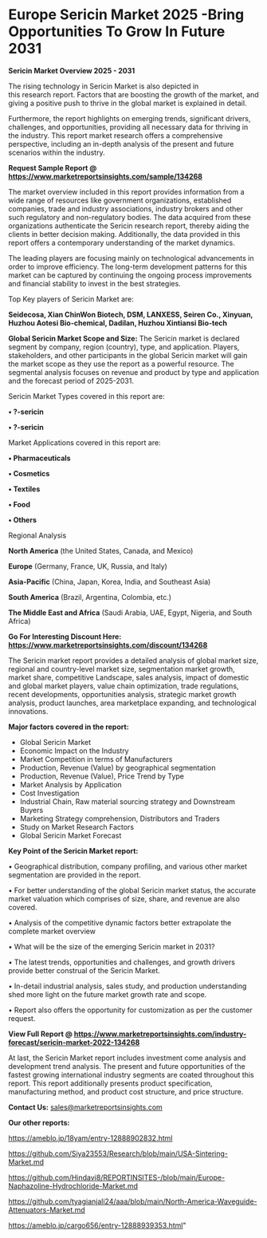 # Europe Sericin Market 2025 -Bring Opportunities To Grow In Future 2031

<Strong> Sericin Market Overview 2025 - 2031</strong>

The rising technology in Sericin Market is also depicted in this research report. Factors that are boosting the growth of the market, and giving a positive push to thrive in the global market is explained in detail.

Furthermore, the report highlights on emerging trends, significant drivers, challenges, and opportunities, providing all necessary data for thriving in the industry. This report market research offers a comprehensive perspective, including an in-depth analysis of the present and future scenarios within the industry.

<strong>Request Sample Report @ <a href=https://www.marketreportsinsights.com/sample/134268>https://www.marketreportsinsights.com/sample/134268</a></strong>

The market overview included in this report provides information from a wide range of resources like government organizations, established companies, trade and industry associations, industry brokers and other such regulatory and non-regulatory bodies. The data acquired from these organizations authenticate the Sericin research report, thereby aiding the clients in better decision making. Additionally, the data provided in this report offers a contemporary understanding of the market dynamics.

The leading players are focusing mainly on technological advancements in order to improve efficiency. The long-term development patterns for this market can be captured by continuing the ongoing process improvements and financial stability to invest in the best strategies.

Top Key players of Sericin Market are:

<strong>Seidecosa, Xian ChinWon Biotech, DSM, LANXESS, Seiren Co., Xinyuan, Huzhou Aotesi Bio-chemical, Dadilan, Huzhou Xintiansi Bio-tech</strong>

<strong><b>Global Sericin Market Scope and Size:</b></strong>
The Sericin market is declared segment by company, region (country), type, and application. Players, stakeholders, and other participants in the global Sericin market will gain the market scope as they use the report as a powerful resource. The segmental analysis focuses on revenue and product by type and application and the forecast period of 2025-2031.

Sericin Market Types covered in this report are:

<strong>• ?-sericin

• ?-sericin</strong>

Market Applications covered in this report are:

<strong>• Pharmaceuticals

• Cosmetics

• Textiles

• Food

• Others</strong> 

Regional Analysis

<strong>North America</strong> (the United States, Canada, and Mexico)

<strong>Europe</strong> (Germany, France, UK, Russia, and Italy)

<strong>Asia-Pacific</strong> (China, Japan, Korea, India, and Southeast Asia)

<strong>South America</strong> (Brazil, Argentina, Colombia, etc.)

<strong>The Middle East and Africa</strong> (Saudi Arabia, UAE, Egypt, Nigeria, and South Africa)

<strong>Go For Interesting Discount Here: <a href=https://www.marketreportsinsights.com/discount/134268>https://www.marketreportsinsights.com/discount/134268</a></strong>

The Sericin market report provides a detailed analysis of global market size, regional and country-level market size, segmentation market growth, market share, competitive Landscape, sales analysis, impact of domestic and global market players, value chain optimization, trade regulations, recent developments, opportunities analysis, strategic market growth analysis, product launches, area marketplace expanding, and technological innovations.

<strong><b>Major factors covered in the report:</b></strong>
<ul>
  <li>Global Sericin Market </li>
  <li>Economic Impact on the Industry</li>
  <li>Market Competition in terms of Manufacturers</li>
  <li>Production, Revenue (Value) by geographical segmentation</li>
  <li>Production, Revenue (Value), Price Trend by Type</li>
  <li>Market Analysis by Application</li>
  <li>Cost Investigation</li>
  <li>Industrial Chain, Raw material sourcing strategy and Downstream Buyers</li>
  <li>Marketing Strategy comprehension, Distributors and Traders</li>
  <li>Study on Market Research Factors</li>
  <li>Global Sericin Market Forecast</li>
</ul>

<strong><b>Key Point of the Sericin Market report:</b></strong>

• Geographical distribution, company profiling, and various other market segmentation are provided in the report.

• For better understanding of the global Sericin market status, the accurate market valuation which comprises of size, share, and revenue are also covered.

• Analysis of the competitive dynamic factors better extrapolate the complete market overview

• What will be the size of the emerging Sericin market in 2031?

• The latest trends, opportunities and challenges, and growth drivers provide better construal of the Sericin Market.

• In-detail industrial analysis, sales study, and production understanding shed more light on the future market growth rate and scope.

• Report also offers the opportunity for customization as per the customer request.

<strong><b>View Full Report @ <a href=https://www.marketreportsinsights.com/industry-forecast/sericin-market-2022-134268>https://www.marketreportsinsights.com/industry-forecast/sericin-market-2022-134268</a></b></strong>


At last, the Sericin Market report includes investment come analysis and development trend analysis. The present and future opportunities of the fastest growing international industry segments are coated throughout this report. This report additionally presents product specification, manufacturing method, and product cost structure, and price structure.

<strong>Contact Us:</strong>
sales@marketreportsinsights.com

<strong>Our other reports:</strong>

<a href=https://ameblo.jp/18yam/entry-12888902832.html>https://ameblo.jp/18yam/entry-12888902832.html</a>

<a href=https://github.com/Siya23553/Research/blob/main/USA-Sintering-Market.md>https://github.com/Siya23553/Research/blob/main/USA-Sintering-Market.md</a>

<a href=https://github.com/Hindavi8/REPORTINSITES-/blob/main/Europe-Naphazoline-Hydrochloride-Market.md>https://github.com/Hindavi8/REPORTINSITES-/blob/main/Europe-Naphazoline-Hydrochloride-Market.md</a>

<a href=https://github.com/tyagianjali24/aaa/blob/main/North-America-Waveguide-Attenuators-Market.md>https://github.com/tyagianjali24/aaa/blob/main/North-America-Waveguide-Attenuators-Market.md</a>

<a href=https://ameblo.jp/cargo656/entry-12888939353.html>https://ameblo.jp/cargo656/entry-12888939353.html</a>"
